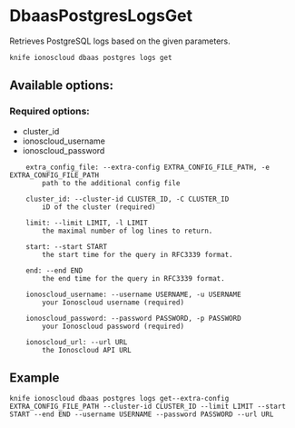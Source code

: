 # DbaasPostgresLogsGet

Retrieves PostgreSQL logs based on the given parameters.

```text
knife ionoscloud dbaas postgres logs get
```

## Available options:

### Required options:

* cluster\_id
* ionoscloud\_username
* ionoscloud\_password

```text
    extra_config_file: --extra-config EXTRA_CONFIG_FILE_PATH, -e EXTRA_CONFIG_FILE_PATH
        path to the additional config file

    cluster_id: --cluster-id CLUSTER_ID, -C CLUSTER_ID
        iD of the cluster (required)

    limit: --limit LIMIT, -l LIMIT
        the maximal number of log lines to return.

    start: --start START
        the start time for the query in RFC3339 format.

    end: --end END
        the end time for the query in RFC3339 format.

    ionoscloud_username: --username USERNAME, -u USERNAME
        your Ionoscloud username (required)

    ionoscloud_password: --password PASSWORD, -p PASSWORD
        your Ionoscloud password (required)

    ionoscloud_url: --url URL
        the Ionoscloud API URL

```
## Example

```text
knife ionoscloud dbaas postgres logs get--extra-config EXTRA_CONFIG_FILE_PATH --cluster-id CLUSTER_ID --limit LIMIT --start START --end END --username USERNAME --password PASSWORD --url URL
```
